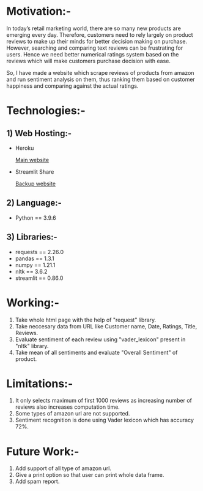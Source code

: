 # Motivation:-
In today’s retail marketing world, there are so many new products are emerging every day. Therefore, customers need to rely largely on product reviews to make up their minds for better decision making on purchase. However, searching and comparing text reviews can be frustrating for users. Hence we need better numerical ratings system based on the reviews which will make customers purchase decision with ease.

So, I have made a website which scrape reviews of products from amazon and run sentiment analysis on them, thus ranking them based on customer happiness and comparing against the actual ratings.

# Technologies:-
## 1) Web Hosting:-
* Heroku

	[Main website](https://amazonproductreviewanalysis.herokuapp.com/) 

* Streamlit Share

	[Backup website](https://share.streamlit.io/adityasinghshekhawat/web-scraping-plus-sentiment-analysis-using-nlp/app.py)

## 2) Language:-
* Python == 3.9.6

## 3) Libraries:-
* requests == 2.26.0
* pandas == 1.3.1
* numpy == 1.21.1
* nltk == 3.6.2
* streamlit == 0.86.0

# Working:-
1. Take whole html page with the help of "request" library.
2. Take neccesary data from URL like Customer name, Date, Ratings, Title, Reviews.
3. Evaluate sentiment of each review using "vader_lexicon" present in "nltk" library.
4. Take mean of all sentiments and evaluate "Overall Sentiment" of product.

# Limitations:-
1. It only selects maximum of first 1000 reviews as increasing number of reviews also increases computation time.
2. Some types of amazon url are not supported.
3. Sentiment recognition is done using Vader lexicon which has accuracy 72%.

# Future Work:-
1. Add support of all type of amazon url.
1. Give a print option so that user can print whole data frame.
2. Add spam report.

